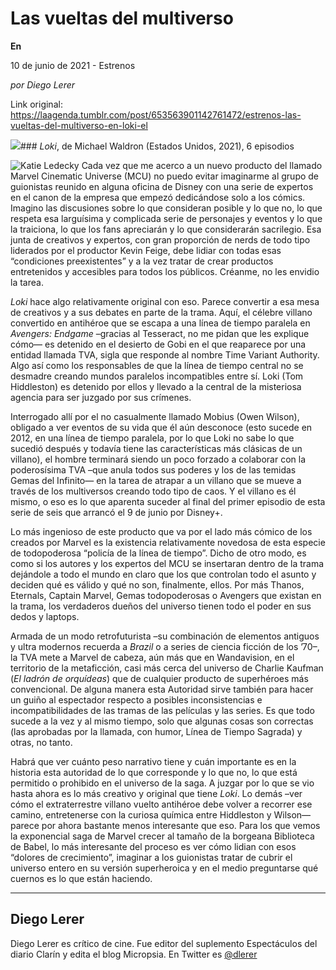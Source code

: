 # Las vueltas del multiverso

**En**

10 de junio de 2021 - Estrenos

_por Diego Lerer_

Link original: https://laagenda.tumblr.com/post/653563901142761472/estrenos-las-vueltas-del-multiverso-en-loki-el

![](https://64.media.tumblr.com/a57fe202f01f20f12a1644451bb9c9c5/dce30f1ec2528471-69/s500x750/8bcee3921d06bed2d68f62edb2aaaf477d9f0297.jpg)### *Loki*, de Michael Waldron (Estados Unidos, 2021), 6 episodios

![Katie Ledecky](https://64.media.tumblr.com/114b4a26df2c62937113ac5eadd2960a/dce30f1ec2528471-f2/s400x600/6b52db67efacf89aa2aee140fe922d17d3e2ceb8.jpg)
Cada vez que me acerco a un nuevo producto del llamado Marvel Cinematic Universe (MCU) no puedo evitar imaginarme al grupo de guionistas reunido en alguna oficina de Disney con una serie de expertos en el canon de la empresa que empezó dedicándose solo a los cómics. Imagino las discusiones sobre lo que consideran posible y lo que no, lo que respeta esa larguísima y complicada serie de personajes y eventos y lo que la traiciona, lo que los fans apreciarán y lo que considerarán sacrilegio. Esa junta de creativos y expertos, con gran proporción de nerds de todo tipo liderados por el productor Kevin Feige, debe lidiar con todas esas “condiciones preexistentes” y a la vez tratar de crear productos entretenidos y accesibles para todos los públicos. Créanme, no les envidio la tarea. 

*Loki* hace algo relativamente original con eso. Parece convertir a esa mesa de creativos y a sus debates en parte de la trama. Aquí, el célebre villano convertido en antihéroe que se escapa a una línea de tiempo paralela en *Avengers: Endgame* –gracias al Tesseract, no me pidan que les explique cómo— es detenido en el desierto de Gobi en el que reaparece por una entidad llamada TVA, sigla que responde al nombre Time Variant Authority. Algo así como los responsables de que la línea de tiempo central no se desmadre creando mundos paralelos incompatibles entre sí. Loki (Tom Hiddleston) es detenido por ellos y llevado a la central de la misteriosa agencia para ser juzgado por sus crímenes. 

Interrogado allí por el no casualmente llamado Mobius (Owen Wilson), obligado a ver eventos de su vida que él aún desconoce (esto sucede en 2012, en una línea de tiempo paralela, por lo que Loki no sabe lo que sucedió después y todavía tiene las características más clásicas de un villano), el hombre terminará siendo un poco forzado a colaborar con la poderosísima TVA –que anula todos sus poderes y los de las temidas Gemas del Infinito— en la tarea de atrapar a un villano que se mueve a través de los multiversos creando todo tipo de caos. Y el villano es él mismo, o eso es lo que aparenta suceder al final del primer episodio de esta serie de seis que arrancó el 9 de junio por Disney+.

Lo más ingenioso de este producto que va por el lado más cómico de los creados por Marvel es la existencia relativamente novedosa de esta especie de todopoderosa “policía de la línea de tiempo”. Dicho de otro modo, es como si los autores y los expertos del MCU se insertaran dentro de la trama dejándole a todo el mundo en claro que los que controlan todo el asunto y deciden qué es válido y qué no son, finalmente, ellos. Por más Thanos, Eternals, Captain Marvel, Gemas todopoderosas o Avengers que existan en la trama, los verdaderos dueños del universo tienen todo el poder en sus dedos y laptops.

Armada de un modo retrofuturista –su combinación de elementos antiguos y ultra modernos recuerda a *Brazil* o a series de ciencia ficción de los ’70–, la TVA mete a Marvel de cabeza, aún más que en Wandavision, en el territorio de la metaficción, casi más cerca del universo de Charlie Kaufman (*El ladrón de orquídeas*) que de cualquier producto de superhéroes más convencional. De alguna manera esta Autoridad sirve también para hacer un guiño al espectador respecto a posibles inconsistencias e incompatibilidades de las tramas de las películas y las series. Es que todo sucede a la vez y al mismo tiempo, solo que algunas cosas son correctas (las aprobadas por la llamada, con humor, Línea de Tiempo Sagrada) y otras, no tanto.

Habrá que ver cuánto peso narrativo tiene y cuán importante es en la historia esta autoridad de lo que corresponde y lo que no, lo que está permitido o prohibido en el universo de la saga. A juzgar por lo que se vio hasta ahora es lo más creativo y original que tiene *Loki*. Lo demás –ver cómo el extraterrestre villano vuelto antihéroe debe volver a recorrer ese camino, entretenerse con la curiosa química entre Hiddleston y Wilson— parece por ahora bastante menos interesante que eso. Para los que vemos la exponencial saga de Marvel crecer al tamaño de la borgeana Biblioteca de Babel, lo más interesante del proceso es ver cómo lidian con esos “dolores de crecimiento”, imaginar a los guionistas tratar de cubrir el universo entero en su versión superheroica y en el medio preguntarse qué cuernos es lo que están haciendo.

  




---

Diego Lerer
-----------

 Diego Lerer es crítico de cine. Fue editor del suplemento Espectáculos del diario Clarín y edita el blog Micropsia. En Twitter es [@dlerer](https://twitter.com/dlerer)

